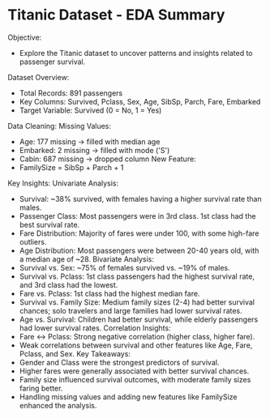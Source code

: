 # Titanic Dataset - EDA Summary
Objective:
-  Explore the Titanic dataset to uncover patterns and insights related to passenger survival.

Dataset Overview:
-  Total Records: 891 passengers
-  Key Columns: Survived, Pclass, Sex, Age, SibSp, Parch, Fare, Embarked
-  Target Variable: Survived (0 = No, 1 = Yes)

Data Cleaning:
  Missing Values:
  -  Age: 177 missing → filled with median age
  -  Embarked: 2 missing → filled with mode ('S')
  -  Cabin: 687 missing → dropped column
  New Feature:
  -  FamilySize = SibSp + Parch + 1

Key Insights:
  Univariate Analysis:
  -  Survival: ~38% survived, with females having a higher survival rate than males.
  -  Passenger Class: Most passengers were in 3rd class. 1st class had the best survival rate.
  -  Fare Distribution: Majority of fares were under 100, with some high-fare outliers.
  -  Age Distribution: Most passengers were between 20-40 years old, with a median age of ~28.
  Bivariate Analysis:
  -  Survival vs. Sex: ~75% of females survived vs. ~19% of males.
  -  Survival vs. Pclass: 1st class passengers had the highest survival rate, and 3rd class had the lowest.
  -  Fare vs. Pclass: 1st class had the highest median fare.
  -  Survival vs. Family Size: Medium family sizes (2-4) had better survival chances; solo travelers and large families had lower survival rates.
  -  Age vs. Survival: Children had better survival, while elderly passengers had lower survival rates.
  Correlation Insights:
  -  Fare ↔ Pclass: Strong negative correlation (higher class, higher fare).
  -  Weak correlations between survival and other features like Age, Fare, Pclass, and Sex.
  Key Takeaways:
  -  Gender and Class were the strongest predictors of survival.
  -  Higher fares were generally associated with better survival chances.
  -  Family size influenced survival outcomes, with moderate family sizes faring better.
  -  Handling missing values and adding new features like FamilySize enhanced the analysis.
